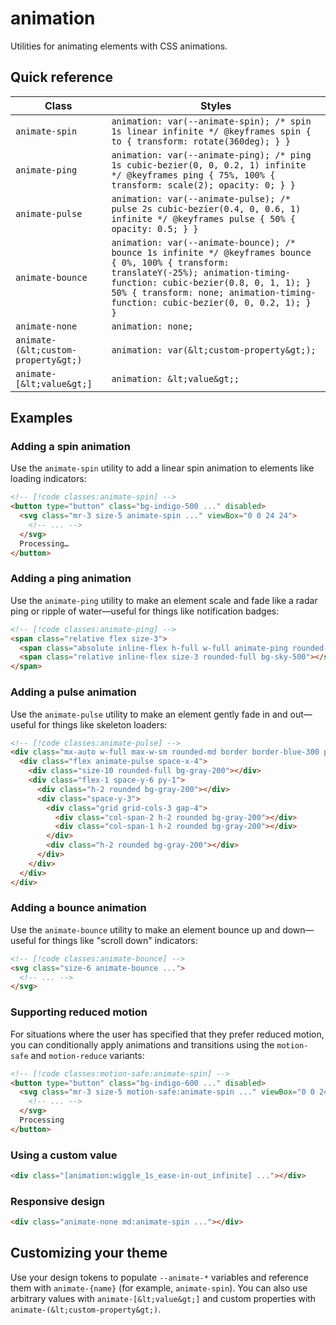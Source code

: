 # animation

Utilities for animating elements with CSS animations.

## Quick reference

| Class | Styles |
|---|---|
| `animate-spin` | `animation: var(--animate-spin); /* spin 1s linear infinite */ @keyframes spin { to { transform: rotate(360deg); } }` |
| `animate-ping` | `animation: var(--animate-ping); /* ping 1s cubic-bezier(0, 0, 0.2, 1) infinite */ @keyframes ping { 75%, 100% { transform: scale(2); opacity: 0; } }` |
| `animate-pulse` | `animation: var(--animate-pulse); /* pulse 2s cubic-bezier(0.4, 0, 0.6, 1) infinite */ @keyframes pulse { 50% { opacity: 0.5; } }` |
| `animate-bounce` | `animation: var(--animate-bounce); /* bounce 1s infinite */ @keyframes bounce { 0%, 100% { transform: translateY(-25%); animation-timing-function: cubic-bezier(0.8, 0, 1, 1); } 50% { transform: none; animation-timing-function: cubic-bezier(0, 0, 0.2, 1); } }` |
| `animate-none` | `animation: none;` |
| `animate-(&lt;custom-property&gt;)` | `animation: var(&lt;custom-property&gt;);` |
| `animate-[&lt;value&gt;]` | `animation: &lt;value&gt;;` |


## Examples

### Adding a spin animation

Use the `animate-spin` utility to add a linear spin animation to elements like loading indicators:

```html
<!-- [!code classes:animate-spin] -->
<button type="button" class="bg-indigo-500 ..." disabled>
  <svg class="mr-3 size-5 animate-spin ..." viewBox="0 0 24 24">
    <!-- ... -->
  </svg>
  Processing…
</button>
```

### Adding a ping animation

Use the `animate-ping` utility to make an element scale and fade like a radar ping or ripple of water—useful for things like notification badges:

```html
<!-- [!code classes:animate-ping] -->
<span class="relative flex size-3">
  <span class="absolute inline-flex h-full w-full animate-ping rounded-full bg-sky-400 opacity-75"></span>
  <span class="relative inline-flex size-3 rounded-full bg-sky-500"></span>
</span>
```

### Adding a pulse animation

Use the `animate-pulse` utility to make an element gently fade in and out—useful for things like skeleton loaders:

```html
<!-- [!code classes:animate-pulse] -->
<div class="mx-auto w-full max-w-sm rounded-md border border-blue-300 p-4">
  <div class="flex animate-pulse space-x-4">
    <div class="size-10 rounded-full bg-gray-200"></div>
    <div class="flex-1 space-y-6 py-1">
      <div class="h-2 rounded bg-gray-200"></div>
      <div class="space-y-3">
        <div class="grid grid-cols-3 gap-4">
          <div class="col-span-2 h-2 rounded bg-gray-200"></div>
          <div class="col-span-1 h-2 rounded bg-gray-200"></div>
        </div>
        <div class="h-2 rounded bg-gray-200"></div>
      </div>
    </div>
  </div>
</div>
```

### Adding a bounce animation

Use the `animate-bounce` utility to make an element bounce up and down—useful for things like "scroll down" indicators:

```html
<!-- [!code classes:animate-bounce] -->
<svg class="size-6 animate-bounce ...">
  <!-- ... -->
</svg>
```

### Supporting reduced motion

For situations where the user has specified that they prefer reduced motion, you can conditionally apply animations and transitions using the `motion-safe` and `motion-reduce` variants:

```html
<!-- [!code classes:motion-safe:animate-spin] -->
<button type="button" class="bg-indigo-600 ..." disabled>
  <svg class="mr-3 size-5 motion-safe:animate-spin ..." viewBox="0 0 24 24">
    <!-- ... -->
  </svg>
  Processing
</button>
```

### Using a custom value

```html
<div class="[animation:wiggle_1s_ease-in-out_infinite] ..."></div>
```

### Responsive design

```html
<div class="animate-none md:animate-spin ..."></div>
```

## Customizing your theme

Use your design tokens to populate `--animate-*` variables and reference them with `animate-{name}` (for example, `animate-spin`). You can also use arbitrary values with `animate-[&lt;value&gt;]` and custom properties with `animate-(&lt;custom-property&gt;)`.
